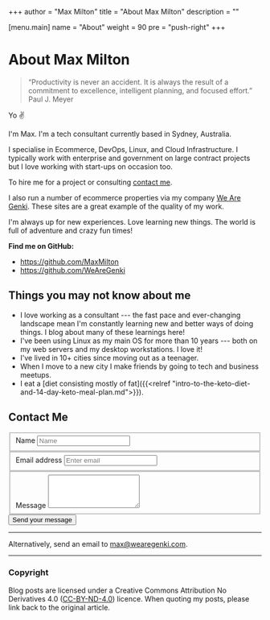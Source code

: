 +++
author      = "Max Milton"
title       = "About Max Milton"
description = ""

[menu.main]
  name   = "About"
  weight = 90
  pre    = "push-right"
+++

# About Max Milton

<blockquote class="blockquote-plain bg-primary text-white">
  &ldquo;Productivity is never an accident. It is always the result of a commitment to excellence, intelligent planning, and focused effort.&rdquo;
  <footer class="blockquote-footer">Paul J. Meyer</footer>
</blockquote>

Yo ✌

I'm Max. I'm a tech consultant currently based in Sydney, Australia.

I specialise in Ecommerce, DevOps, Linux, and Cloud Infrastructure. I typically work with enterprise and government on large contract projects but I love working with start-ups on occasion too.

To hire me for a project or consulting [contact me](#contact-me).

I also run a number of ecommerce properties via my company <a href="https://wearegenki.com" target="_blank">We Are Genki</a>. These sites are a great example of the quality of my work.

I'm always up for new experiences. Love learning new things. The world is full of adventure and crazy fun times!

**Find me on GitHub:**

* https://github.com/MaxMilton
* https://github.com/WeAreGenki

## Things you may not know about me

* I love working as a consultant --- the fast pace and ever-changing landscape mean I'm constantly learning new and better ways of doing things. I blog about many of these learnings here!
* I've been using Linux as my main OS for more than 10 years --- both on my web servers and my desktop workstations. I love it!
* I've lived in 10+ cities since moving out as a teenager.
* When I move to a new city I make friends by going to tech and business meetups.
* I eat a [diet consisting mostly of fat]({{<relref "intro-to-the-keto-diet-and-14-day-keto-meal-plan.md">}}).

## Contact Me

<div class="row">
  <form class="col-xs-12 col-md-9" action="https://docs.google.com/a/wearegenki.com/forms/d/1viSY2eAr1kZ9cIf7vTwQpWaB4Zoix7xPnsbhTUcZrTw/formResponse" method="POST" target="_self" target="_blank">
    <fieldset class="form-group">
    <label for="name">Name</label>
    <input type="text" class="form-control" id="name" name="entry.662797564" placeholder="Name">
    </fieldset>
    <fieldset class="form-group">
      <label for="email">Email address</label>
      <input type="email" class="form-control" id="email" name="entry.1672368430" placeholder="Enter email">
    </fieldset>
    <fieldset class="form-group">
      <label for="message">Message</label>
      <textarea class="form-control" id="message" name="entry.1191009931" rows="4"></textarea>
    </fieldset>
    <button type="submit" class="btn btn-primary">Send your message</button>
  </form>
</div>

-----

Alternatively, send an email to <a href="mailto:max@wearegenki.com">max@wearegenki.com</a>.

-----

### Copyright

Blog posts are licensed under a Creative Commons Attribution No Derivatives 4.0 ([CC-BY-ND-4.0](https://creativecommons.org/licenses/by-nd/4.0/)) licence. When quoting my posts, please link back to the original article.

